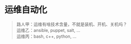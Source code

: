 #	运维自动化

>	路人甲：运维有啥技术含量，不就是装机、开机、关机吗？  
>	运维乙：ansible, puppet, salt, ...  
>	运维丙：bash, c++, python, ...
